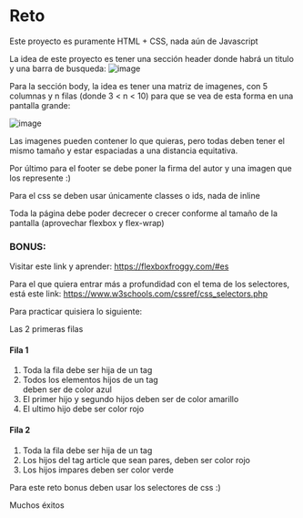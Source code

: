 # Reto
Este proyecto es puramente HTML + CSS, nada aún de Javascript

La idea de este proyecto es tener una sección header donde habrá un titulo y una barra de busqueda: ![image](https://user-images.githubusercontent.com/26677733/208135402-85e54dc1-6c98-412b-92de-b2b0f8f9ae8f.png)

Para la sección body, la idea es tener una matriz de imagenes, con 5 columnas y n filas (donde 3 < n < 10) para que se vea de esta forma en una pantalla grande:

![image](https://user-images.githubusercontent.com/26677733/196776126-ccf24f78-faf8-4694-baaf-e4981fec8d6c.png)

Las imagenes pueden contener lo que quieras, pero todas deben tener el mismo tamaño y estar espaciadas a una distancia equitativa.

Por último para el footer se debe poner la firma del autor y una imagen que los represente :)

Para el css se deben usar únicamente classes o ids, nada de inline

Toda la página debe poder decrecer o crecer conforme al tamaño de la pantalla (aprovechar flexbox y flex-wrap)

### BONUS:
Visitar este link y aprender: https://flexboxfroggy.com/#es

Para el que quiera entrar más a profundidad con el tema de los selectores, está este link: https://www.w3schools.com/cssref/css_selectors.php

Para practicar quisiera lo siguiente:

Las 2 primeras filas

#### Fila 1
  1. Toda la fila debe ser hija de un tag <section>
  2. Todos los elementos hijos de un tag <section> deben ser de color azul
  3. El primer hijo y segundo hijos deben ser de color amarillo
  4. El ultimo hijo debe ser color rojo
  
#### Fila 2
  1. Toda la fila debe ser hija de un tag <article>
  2. Los hijos del tag article que sean pares, deben ser color rojo
  3. Los hijos impares deben ser color verde
  
Para este reto bonus deben usar los selectores de css :)

Muchos éxitos
